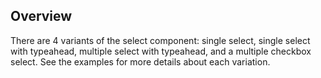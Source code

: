 ## Overview

There are 4 variants of the select component: single select, single select with typeahead, multiple select with typeahead, and a multiple checkbox select. See the examples for more details about each variation.
